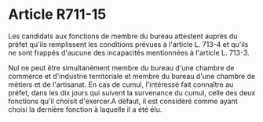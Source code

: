 # Article R711-15

Les candidats aux fonctions de membre du bureau attestent auprès du préfet qu'ils remplissent les conditions prévues à l'article L. 713-4 et qu'ils ne sont frappés d'aucune des incapacités mentionnées à l'article L. 713-3.

Nul ne peut être simultanément membre du bureau d'une chambre de commerce et d'industrie territoriale et membre du bureau d'une chambre de métiers et de l'artisanat. En cas de cumul, l'intéressé fait connaître au préfet, dans les dix jours qui suivent la survenance du cumul, celle des deux fonctions qu'il choisit d'exercer.A défaut, il est considéré comme ayant choisi la dernière fonction à laquelle il a été élu.
